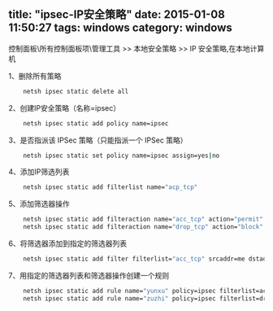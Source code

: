title: "ipsec-IP安全策略"
date: 2015-01-08 11:50:27
tags: windows
category: windows
---

控制面板\所有控制面板项\管理工具 >> 本地安全策略 >> IP 安全策略,在本地计算机

1、删除所有策略
``` bash
    netsh ipsec static delete all
```
2、创建IP安全策略（名称=ipsec）
``` bash
    netsh ipsec static add policy name=ipsec
```
3、是否指派该 IPSec 策略（只能指派一个 IPSec 策略）
``` bash
    netsh ipsec static set policy name=ipsec assign=yes|no
```
4、添加IP筛选列表
``` bash
    netsh ipsec static add filterlist name="acp_tcp"
```
5、添加筛选器操作
``` bash
    netsh ipsec static add filteraction name="acc_tcp" action="permit"（允许）
    netsh ipsec static add filteraction name="drop_tcp" action="block"（阻止）
```
6、将筛选器添加到指定的筛选器列表
``` bash
    netsh ipsec static add filter filterlist="acc_tcp" srcaddr=me dstaddr=42.120.184.4 protocol=TCP dstport=80 dstmask=24 description="user.taobao.com"
```
7、用指定的筛选器列表和筛选器操作创建一个规则
``` bash
    netsh ipsec static add rule name="yunxu" policy=ipsec filterlist=acp_tcp filteraction=acp_tcp
    netsh ipsec static add rule name="zuzhi" policy=ipsec filterlist=drop_tcp filteraction=drop_tcp
```